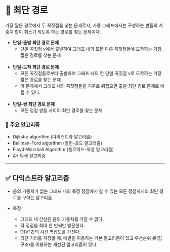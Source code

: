 # 📌 최단 경로

가장 짧은 경로에서 두 꼭짓점을 찾는 문제로서,
가중 그래프에서는 구성하는 변들의 가중치 합이 최소가 되도록 하는 경로를 찾는 문제이다.

- **단일-출발 최단 경로 문제**
  - 단일 꼭짓점 v에서 출발하여 그래프 내의 모든 다른 꼭짓점들에 도착하는 가장 짧은 경로를 찾는 문제
  <br/>
- **단일-도착 최단 경로 문제**
  - 모든 꼭짓점들로부터 출발하여 그래프 내의 한 단일 꼭짓점 v로 도착하는 가장 짧은 경로를 찾는 문제
  - 이 문제에서 그래프 내의 꼭짓점들을 거꾸로 뒤집으면 출발 최단 경로 문제로 바뀔 수 있다.
  <br/>
- **단일-쌍 최단 경로 문제**
  - 모든 정점 쌍들 사이의 최단 경로를 찾는 문제

### 🍒 주요 알고리즘

- Dijkstra algorithm (다익스트라 알고리즘)
- Bellman-Ford algorithm (벨먼-포드 알고리즘)
- Floyd-Warshall Algorithm (플로이드-워셜 알고리즘)
- A* 탐색 알고리즘

***
## ✅ 다익스트라 알고리즘

- 음의 가중치가 없는 그래프 내의 특정 정점에서 갈 수 있는 모든 정점까지의 최단 경로를 구하는 알고리즘

- 특징
  - 그래프 내 간선은 음의 가중치를 가질 수 없다.
  - 각 정점을 최대 한 번씩만 방문한다.
  - O(V^2)의 시간 복잡도를 가진다.
  - 최단 거리를 저장할 때, 배열을 이용하는 기본 알고리즘이 있고 우선순위 큐(힙 구조)를 이용하는 개선된 알고리즘이 있다.
